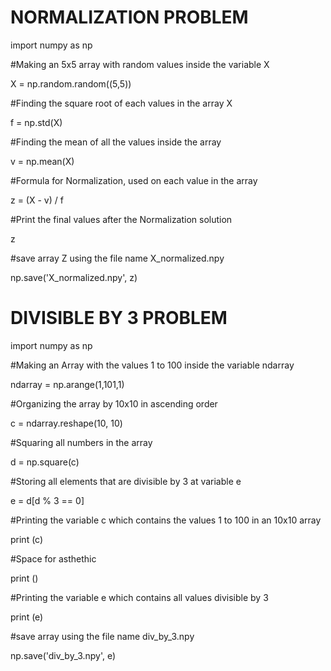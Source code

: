 # NORMALIZATION PROBLEM

import numpy as np

#Making an 5x5 array with random values inside the variable X

X = np.random.random((5,5))

#Finding the square root of each values in the array X

f = np.std(X)

#Finding the mean of all the values inside the array

v = np.mean(X)

#Formula for Normalization, used on each value in the array

z = (X - v) / f

#Print the final values after the Normalization solution

z

#save array Z using the file name X_normalized.npy

np.save('X_normalized.npy', z)


# DIVISIBLE BY 3 PROBLEM

import numpy as np

#Making an Array with the values 1 to 100 inside the variable ndarray

ndarray = np.arange(1,101,1)

#Organizing the array by 10x10 in ascending order

c = ndarray.reshape(10, 10)

#Squaring all numbers in the array

d = np.square(c)

#Storing all elements that are divisible by 3 at variable e

e = d[d % 3 == 0]

#Printing the variable c which contains the values 1 to 100 in an 10x10 array

print (c)

#Space for asthethic 

print ()

#Printing the variable e which contains all values divisible by 3

print (e)

#save array using the file name div_by_3.npy

np.save('div_by_3.npy', e)


